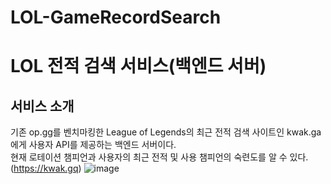 # LOL-GameRecordSearch
# LOL 전적 검색 서비스(백엔드 서버)
## 서비스 소개
기존 op.gg를 벤치마킹한 League of Legends의 최근 전적 검색 사이트인 kwak.ga에게 사용자 API를 제공하는 백엔드 서버이다.  
현재 로테이션 챔피언과 사용자의 최근 전적 및 사용 챔피언의 숙련도를 알 수 있다.  
(https://kwak.gq)
![image](https://user-images.githubusercontent.com/75034782/195867033-39dc5e4f-f0ca-4011-a82e-8960f5a99cbe.png)
